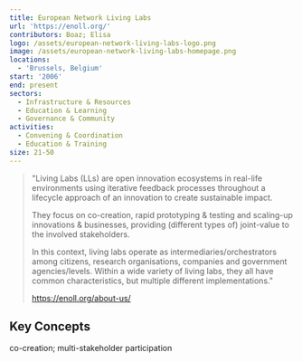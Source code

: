 ```yaml
---
title: European Network Living Labs
url: 'https://enoll.org/'
contributors: Boaz; Elisa
logo: /assets/european-network-living-labs-logo.png
image: /assets/european-network-living-labs-homepage.png
locations:
  - 'Brussels, Belgium'
start: '2006'
end: present
sectors:
  - Infrastructure & Resources
  - Education & Learning
  - Governance & Community
activities:
  - Convening & Coordination
  - Education & Training
size: 21-50
---
```

> "Living Labs (LLs) are open innovation ecosystems in real-life environments using iterative feedback processes throughout a lifecycle approach of an innovation to create sustainable impact.
> 
> They focus on co-creation, rapid prototyping & testing and scaling-up innovations & businesses, providing (different types of) joint-value to the involved stakeholders.
> 
> In this context, living labs operate as intermediaries/orchestrators among citizens, research organisations, companies and government agencies/levels.
> Within a wide variety of living labs, they all have common characteristics, but multiple different implementations."
> 
> https://enoll.org/about-us/

## Key Concepts

co-creation; multi-stakeholder participation
